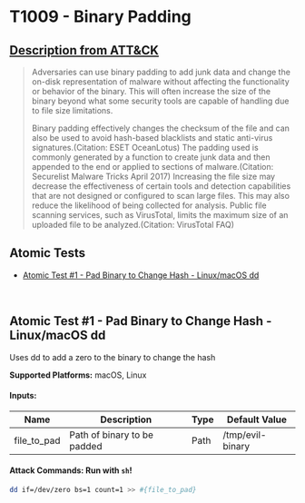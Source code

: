 # T1009 - Binary Padding
## [Description from ATT&CK](https://attack.mitre.org/wiki/Technique/T1009)
<blockquote>Adversaries can use binary padding to add junk data and change the on-disk representation of malware without affecting the functionality or behavior of the binary. This will often increase the size of the binary beyond what some security tools are capable of handling due to file size limitations.

Binary padding effectively changes the checksum of the file and can also be used to avoid hash-based blacklists and static anti-virus signatures.(Citation: ESET OceanLotus) The padding used is commonly generated by a function to create junk data and then appended to the end or applied to sections of malware.(Citation: Securelist Malware Tricks April 2017) Increasing the file size may decrease the effectiveness of certain tools and detection capabilities that are not designed or configured to scan large files. This may also reduce the likelihood of being collected for analysis. Public file scanning services, such as VirusTotal, limits the maximum size of an uploaded file to be analyzed.(Citation: VirusTotal FAQ)
</blockquote>

## Atomic Tests

- [Atomic Test #1 - Pad Binary to Change Hash - Linux/macOS dd](#atomic-test-1---pad-binary-to-change-hash---linuxmacos-dd)


<br/>

## Atomic Test #1 - Pad Binary to Change Hash - Linux/macOS dd
Uses dd to add a zero to the binary to change the hash

**Supported Platforms:** macOS, Linux


#### Inputs:
| Name | Description | Type | Default Value | 
|------|-------------|------|---------------|
| file_to_pad | Path of binary to be padded | Path | /tmp/evil-binary|


#### Attack Commands: Run with `sh`! 


```sh
dd if=/dev/zero bs=1 count=1 >> #{file_to_pad}
```






<br/>
